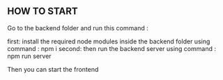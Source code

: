 ## HOW TO START
Go to the backend folder and run this command :

first: install the required node modules inside the backend folder using command : npm i
second: then run the backend server using command : npm run server



Then you can start the frontend
